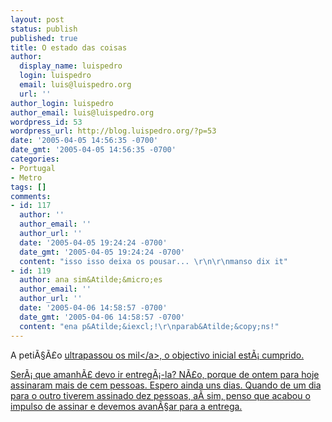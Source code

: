 ```yaml
---
layout: post
status: publish
published: true
title: O estado das coisas
author:
  display_name: luispedro
  login: luispedro
  email: luis@luispedro.org
  url: ''
author_login: luispedro
author_email: luis@luispedro.org
wordpress_id: 53
wordpress_url: http://blog.luispedro.org/?p=53
date: '2005-04-05 14:56:35 -0700'
date_gmt: '2005-04-05 14:56:35 -0700'
categories:
- Portugal
- Metro
tags: []
comments:
- id: 117
  author: ''
  author_email: ''
  author_url: ''
  date: '2005-04-05 19:24:24 -0700'
  date_gmt: '2005-04-05 19:24:24 -0700'
  content: "isso isso deixa os pousar... \r\n\r\nmanso dix it"
- id: 119
  author: ana sim&Atilde;&micro;es
  author_email: ''
  author_url: ''
  date: '2005-04-06 14:58:57 -0700'
  date_gmt: '2005-04-06 14:58:57 -0700'
  content: "ena p&Atilde;&iexcl;!\r\nparab&Atilde;&copy;ns!"
---
```

<p>A peti&Atilde;&sect;&Atilde;&pound;o <a href="http:&#47;&#47;www.petitiononline.com&#47;mod_perl&#47;signed.cgi?metro3h&1">ultrapassou os mil<&#47;a>, o objectivo inicial est&Atilde;&iexcl; cumprido.</p>
<p>Ser&Atilde;&iexcl; que amanh&Atilde;&pound; devo ir entreg&Atilde;&iexcl;-la? N&Atilde;&pound;o, porque de ontem para hoje assinaram mais de cem pessoas. Espero ainda uns dias. Quando de um dia para o outro tiverem assinado dez pessoas, a&Atilde;&shy; sim, penso que acabou o impulso de assinar e devemos avan&Atilde;&sect;ar para a entrega.</p>
